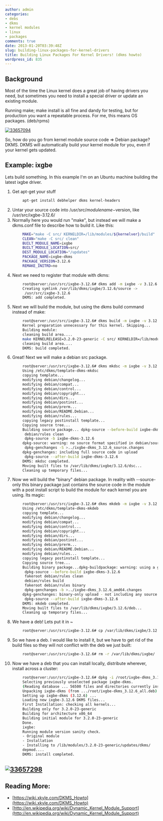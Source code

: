 ```yaml
---
author: admin
categories:
- debs
- dkms
- kernel modules
- linux
- packages
comments: true
date: 2013-01-20T03:39:48Z
slug: building-linux-packages-for-kernel-drivers
title: Building Linux Packages For Kernel Drivers! (dkms howto)
wordpress_id: 835
---
```


## Background


Most of the time the Linux kernel does a great job of having drivers you need, but sometimes you need to install a special driver or update an existing module.

Running make; make install is all fine and dandy for testing, but for production you want a repeatable process. For me, this means OS packages. (deb/rpms)

[![33657094](/uploads/33657094-300x181.jpg)](/uploads/morpheus-ipmi.jpg)

So, how do you go from kernel module source code => Debian package? DKMS. DKMS will automatically build your kernel module for you, even if your kernel gets updated.

## Example: ixgbe

Lets build something. In this example I'm on an Ubuntu machine building the latest ixgbe driver.

1.  Get apt-get your stuff

```bash
        apt-get install debhelper dkms kernel-headers
```

2. Untar your source code into /usr/src/$modulename-$version, like /usr/src/ixgbe-3.12.6/
3. Normally here you would run "make", but instead we will make a dkms.conf file to describe how to build it. Like this:
    
```bash
        MAKE="make -C src/ KERNELDIR=/lib/modules/${kernelver}/build"
        CLEAN="make -C src/ clean"
        BUILT_MODULE_NAME=ixgbe
        BUILT_MODULE_LOCATION=src/
        DEST_MODULE_LOCATION="/updates"
        PACKAGE_NAME=ixgbe-dkms
        PACKAGE_VERSION=3.12.6
        REMAKE_INITRD=no
```

4. Next we need to register that module with dkms:

```bash
        root@server:/usr/src/ixgbe-3.12.6# dkms add -m ixgbe -v 3.12.6
        Creating symlink /var/lib/dkms/ixgbe/3.12.6/source ->
         /usr/src/ixgbe-3.12.6
        DKMS: add completed.
```

5. Next we will build the module, but using the dkms build command instead of make:

```bash
        root@server:/usr/src/ixgbe-3.12.6# dkms build -m ixgbe -v 3.12.6
        Kernel preparation unnecessary for this kernel. Skipping...
        Building module:
        cleaning build area....
        make KERNELRELEASE=3.2.0-23-generic -C src/ KERNELDIR=/lib/modules/3.2.0-23-generic/build....................
        cleaning build area....
        DKMS: build completed.
```

6. Great! Next we will make a debian src package.
    
```bash
        root@server:/usr/src/ixgbe-3.12.6# dkms mkdsc -m ixgbe -v 3.12.6 --source-only
        Using /etc/dkms/template-dkms-mkdsc
        copying template...
        modifying debian/changelog...
        modifying debian/compat...
        modifying debian/control...
        modifying debian/copyright...
        modifying debian/dirs...
        modifying debian/postinst...
        modifying debian/prerm...
        modifying debian/README.Debian...
        modifying debian/rules...
        copying legacy postinstall template...
        Copying source tree...
        Building source package... dpkg-source --before-build ixgbe-dkms-3.12.6
         debian/rules clean
         dpkg-source -b ixgbe-dkms-3.12.6
        dpkg-source: warning: no source format specified in debian/source/format, see dpkg-source(1)
         dpkg-genchanges -S >../ixgbe-dkms_3.12.6_source.changes
        dpkg-genchanges: including full source code in upload
         dpkg-source --after-build ixgbe-dkms-3.12.6
        DKMS: mkdsc completed.
        Moving built files to /var/lib/dkms/ixgbe/3.12.6/dsc...
        Cleaning up temporary files...
```

7. Now we will build the "binary" debian package. In reality with --source-only this binary package just contains the source code in the module with a post install script to build the module for each kernel you are using. Its magic:

```bash
        root@server:/usr/src/ixgbe-3.12.6# dkms mkdeb -m ixgbe -v 3.12.6 --source-only
        Using /etc/dkms/template-dkms-mkdeb
        copying template...
        modifying debian/changelog...
        modifying debian/compat...
        modifying debian/control...
        modifying debian/copyright...
        modifying debian/dirs...
        modifying debian/postinst...
        modifying debian/prerm...
        modifying debian/README.Debian...
        modifying debian/rules...
        copying legacy postinstall template...
        Copying source tree...
        Building binary package...dpkg-buildpackage: warning: using a gain-root-command while being root
         dpkg-source --before-build ixgbe-dkms-3.12.6
         fakeroot debian/rules clean
         debian/rules build
         fakeroot debian/rules binary
         dpkg-genchanges -b >../ixgbe-dkms_3.12.6_amd64.changes
        dpkg-genchanges: binary-only upload - not including any source code
         dpkg-source --after-build ixgbe-dkms-3.12.6
        DKMS: mkdeb completed.
        Moving built files to /var/lib/dkms/ixgbe/3.12.6/deb...
        Cleaning up temporary files...
```

8. We have a deb! Lets put it in ~

```bash
        root@server:/usr/src/ixgbe-3.12.6# cp /var/lib/dkms/ixgbe/3.12.6/deb/ixgbe-dkms_3.12.6_all.deb ~
```

9. So we have a deb. I would like to install it, but we have to get rid of the build files so they will not conflict with the deb we just built:

```bash
        root@server:/usr/src/ixgbe-3.12.6# rm -r /var/lib/dkms/ixgbe/
```

10. Now we have a deb that you can install locally, distribute wherever, install across a cluster:

```bash
        root@server:/usr/src/ixgbe-3.12.6# dpkg -i /root/ixgbe-dkms_3.12.6_all.deb
        Selecting previously unselected package ixgbe-dkms.
        (Reading database ... 56500 files and directories currently installed.)
        Unpacking ixgbe-dkms (from .../root/ixgbe-dkms_3.12.6_all.deb) ...
        Setting up ixgbe-dkms (3.12.6) ...
        Loading new ixgbe-3.12.6 DKMS files...
        First Installation: checking all kernels...
        Building only for 3.2.0-23-generic
        Building for architecture x86_64
        Building initial module for 3.2.0-23-generic
        Done.
        ixgbe:
        Running module version sanity check.
        - Original module
        - Installation
        - Installing to /lib/modules/3.2.0-23-generic/updates/dkms/
        depmod....
        DKMS: install completed.
```

## [![33657298](/uploads/33657298.jpg)](/uploads/33657298.jpg)

## Reading More:

  * [https://wiki.xkyle.com/DKMS_Howto](https://wiki.xkyle.com/DKMS_Howto)
  * [http://en.wikipedia.org/wiki/Dynamic_Kernel_Module_Support](http://en.wikipedia.org/wiki/Dynamic_Kernel_Module_Support)
